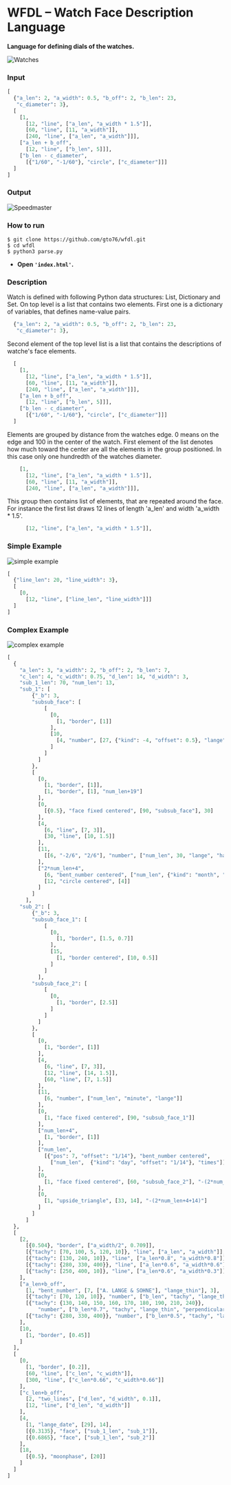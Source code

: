 WFDL – Watch Face Description Language
======================================
**Language for defining dials of the watches.**

![Watches](doc/watches.png)

### Input
```python
[
  {"a_len": 2, "a_width": 0.5, "b_off": 2, "b_len": 23, 
   "c_diameter": 3},
  [
    [1, 
      [12, "line", ["a_len", "a_width * 1.5"]], 
      [60, "line", [11, "a_width"]], 
      [240, "line", ["a_len", "a_width"]]],
    ["a_len + b_off", 
      [12, "line", ["b_len", 5]]],
    ["b_len - c_diameter", 
      [{"1/60", "-1/60"}, "circle", ["c_diameter"]]]
  ]
]
```

### Output
![Speedmaster](doc/speedmaster.png)

### How to run
```
$ git clone https://github.com/gto76/wfdl.git
$ cd wfdl
$ python3 parse.py
```
* **Open `'index.html'`.**

### Description
Watch is defined with following Python data structures: List, Dictionary and Set.
On top level is a list that contains two elements. First one is a dictionary of variables, that defines name-value pairs. 
```python
  {"a_len": 2, "a_width": 0.5, "b_off": 2, "b_len": 23, 
   "c_diameter": 3},
```

Second element of the top level list is a list that contains the descriptions of watche's face elements. 
```python
  [
    [1, 
      [12, "line", ["a_len", "a_width * 1.5"]], 
      [60, "line", [11, "a_width"]], 
      [240, "line", ["a_len", "a_width"]]],
    ["a_len + b_off", 
      [12, "line", ["b_len", 5]]],
    ["b_len - c_diameter", 
      [{"1/60", "-1/60"}, "circle", ["c_diameter"]]]
  ]
``` 
Elements are grouped by distance from the watches edge.  0 means on the edge and 100 in the center of the watch. First element of the list denotes how much toward the center are all the elements in the group positioned. In this case only one hundredth of the watches diameter.
```python
    [1, 
      [12, "line", ["a_len", "a_width * 1.5"]], 
      [60, "line", [11, "a_width"]], 
      [240, "line", ["a_len", "a_width"]]],
```
This group then contains list of elements, that are repeated around the face. For instance the first list  draws 12 lines of length 'a_len' and width 'a_width * 1.5'.
```python
      [12, "line", ["a_len", "a_width * 1.5"]], 
```

### Simple Example
![simple example](doc/example.png)

```python
[
  {"line_len": 20, "line_width": 3},
  [
    [0, 
      [12, "line", ["line_len", "line_width"]]]
  ]
]
```

### Complex Example
![complex example](doc/lange.png)

```python
[
  {
    "a_len": 3, "a_width": 2, "b_off": 2, "b_len": 7,
    "c_len": 4, "c_width": 0.75, "d_len": 14, "d_width": 3,
    "sub_1_len": 70, "num_len": 13,
    "sub_1": [
        {"_b": 3,
        "subsub_face": [
            [
              [0,
                [1, "border", [1]]
              ],
              [10,
                [4, "number", [27, {"kind": -4, "offset": 0.5}, "lange", "horizontal"]]
              ]
            ]
          ]
        },
        [
          [0,
            [1, "border", [1]],
            [1, "border", [1], "num_len+19"]
          ],
          [0,
            [{0.5}, "face fixed centered", [90, "subsub_face"], 30]
          ],
          [4,
            [6, "line", [7, 3]],
            [30, "line", [10, 1.5]]
          ],
          [11,
            [[6, "-2/6", "2/6"], "number", ["num_len", 30, "lange", "half_rotating"]]
          ],
          ["2*num_len+4",
            [6, "bent_number centered", ["num_len", {"kind": "month", "offset": "1/12"}, "times"]],
            [12, "circle centered", [4]]
          ]
        ]
      ],
    "sub_2": [
        {"_b": 3,
        "subsub_face_1": [
            [
              [0,
                [1, "border", [1.5, 0.7]]
              ],
              [15,
                [1, "border centered", [10, 0.5]]
              ]
            ]
          ],
        "subsub_face_2": [
            [
              [0,
                [1, "border", [2.5]]
              ]
            ]
          ]
        },
        [
          [0,
            [1, "border", [1]]
          ],
          [4,
            [6, "line", [7, 3]],
            [12, "line", [14, 1.5]],
            [60, "line", [7, 1.5]]
          ],
          [11,
            [6, "number", ["num_len", "minute", "lange"]]
          ],
          [0,
            [1, "face fixed centered", [90, "subsub_face_1"]]
          ],
          ["num_len+4",
            [1, "border", [1]]
          ],
          ["num_len",
            [{"pos": 7, "offset": "1/14"}, "bent_number centered",
              ["num_len",  {"kind": "day", "offset": "1/14"}, "times"]]
          ],
          [0,
            [1, "face fixed centered", [60, "subsub_face_2"], "-(2*num_len+4)"]
          ],
          [0,
            [1, "upside_triangle", [33, 14], "-(2*num_len+4+14)"]
          ]
        ]
      ]
  },
  [
    [2,
      [{0.504}, "border", ["a_width/2", 0.709]],
      [{"tachy": [70, 100, 5, 120, 10]}, "line", ["a_len", "a_width"]],
      [{"tachy": [130, 240, 10]}, "line", ["a_len*0.8", "a_width*0.8"]],
      [{"tachy": {280, 330, 400}}, "line", ["a_len*0.6", "a_width*0.6"]],
      [{"tachy": [250, 400, 10]}, "line", ["a_len*0.6", "a_width*0.3"]]
    ],
    ["a_len+b_off",
      [1, "bent_number", [7, ["A. LANGE & SOHNE"], "lange_thin"], 3],
      [{"tachy": [70, 120, 10]}, "number", ["b_len", "tachy", "lange_thin"]],
      [{"tachy": {130, 140, 150, 160, 170, 180, 190, 210, 240}},
          "number", ["b_len*0.7", "tachy", "lange_thin", "perpendicular"]],
      [{"tachy": {280, 330, 400}}, "number", ["b_len*0.5", "tachy", "lange_thin"], 1]
    ],
    [10,
      [1, "border", [0.45]]
    ]
  ],
  [
    [0,
      [1, "border", [0.2]],
      [60, "line", ["c_len", "c_width"]],
      [300, "line", ["c_len*0.66", "c_width*0.66"]]
    ],
    ["c_len+b_off",
      [2, "two_lines", ["d_len", "d_width", 0.1]],
      [12, "line", ["d_len", "d_width"]]
    ],
    [4,
      [1, "lange_date", [29], 14],
      [{0.3135}, "face", ["sub_1_len", "sub_1"]],
      [{0.6865}, "face", ["sub_1_len", "sub_2"]]
    ],
    [18,
      [{0.5}, "moonphase", [20]]
    ]
  ]
]
```

